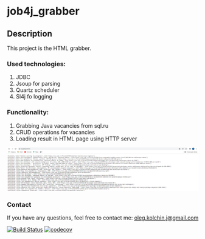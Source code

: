 # job4j_grabber

## Description
This project is the HTML grabber.

### Used technologies:
1. JDBC
2. Jsoup for parsing
3. Quartz scheduler
4. Sl4j fo logging

### Functionality:

1. Grabbing Java vacancies from sql.ru
2. CRUD operations for vacancies
3. Loading result in HTML page using HTTP server

![ScreenShot](images/1.png)

### Contact
If you have any questions, feel free to contact me: oleg.kolchin.j@gmail.com


[![Build Status](https://travis-ci.com/OlegKolchin/job4j_grabber.svg?branch=master)](https://travis-ci.com/OlegKolchin/job4j_grabber)
[![codecov](https://codecov.io/gh/OlegKolchin/job4j_grabber/branch/master/graph/badge.svg?token=9ZA7XSEBY3)](https://codecov.io/gh/OlegKolchin/job4j_grabber)